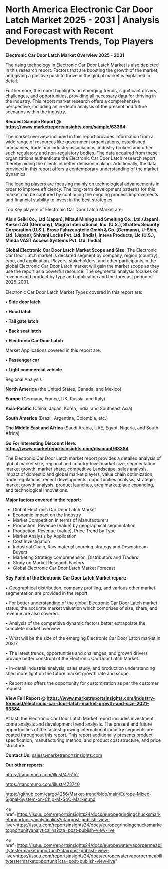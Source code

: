  # North America Electronic Car Door Latch Market 2025 - 2031 | Analysis and Forecast with Recent Developments Trends, Top Players

<Strong> Electronic Car Door Latch Market Overview 2025 - 2031</strong>

The rising technology in Electronic Car Door Latch Market is also depicted in this research report. Factors that are boosting the growth of the market, and giving a positive push to thrive in the global market is explained in detail.

Furthermore, the report highlights on emerging trends, significant drivers, challenges, and opportunities, providing all necessary data for thriving in the industry. This report market research offers a comprehensive perspective, including an in-depth analysis of the present and future scenarios within the industry.

<strong>Request Sample Report @ <a href=https://www.marketreportsinsights.com/sample/63384>https://www.marketreportsinsights.com/sample/63384</a></strong>

The market overview included in this report provides information from a wide range of resources like government organizations, established companies, trade and industry associations, industry brokers and other such regulatory and non-regulatory bodies. The data acquired from these organizations authenticate the Electronic Car Door Latch research report, thereby aiding the clients in better decision making. Additionally, the data provided in this report offers a contemporary understanding of the market dynamics.

The leading players are focusing mainly on technological advancements in order to improve efficiency. The long-term development patterns for this market can be captured by continuing the ongoing process improvements and financial stability to invest in the best strategies.

Top Key players of Electronic Car Door Latch Market are:

<strong>Aisin Seiki Co., Ltd (Japan), Mitsui Mining and Smelting Co., Ltd.(Japan), Kiekert AG (Germany), Magna International, Inc. (U.S.), Strattec Security Corporation (U.S.), Brose Fahrzeugteile Gmbh & Co. (Germany), U-Shin, Ltd. (Japan), Shivani Locks Pvt. Ltd. (India), Inteva Products, Llc (U.S.), Minda VAST Access Systems Pvt. Ltd. (India)</strong>

<strong><b>Global Electronic Car Door Latch Market Scope and Size:</b></strong>
The Electronic Car Door Latch market is declared segment by company, region (country), type, and application. Players, stakeholders, and other participants in the global Electronic Car Door Latch market will gain the market scope as they use the report as a powerful resource. The segmental analysis focuses on revenue and product by type and application and the forecast period of 2025-2031.

Electronic Car Door Latch Market Types covered in this report are:

<strong>• Side door latch

• Hood latch

• Tail gate latch

• Back seat latch

• Electronic Car Door Latch</strong>

Market Applications covered in this report are:

<strong>• Passenger car

• Light commercial vehicle</strong> 

Regional Analysis

<strong>North America</strong> (the United States, Canada, and Mexico)

<strong>Europe</strong> (Germany, France, UK, Russia, and Italy)

<strong>Asia-Pacific</strong> (China, Japan, Korea, India, and Southeast Asia)

<strong>South America</strong> (Brazil, Argentina, Colombia, etc.)

<strong>The Middle East and Africa</strong> (Saudi Arabia, UAE, Egypt, Nigeria, and South Africa)

<strong>Go For Interesting Discount Here: <a href=https://www.marketreportsinsights.com/discount/63384>https://www.marketreportsinsights.com/discount/63384</a></strong>

The Electronic Car Door Latch market report provides a detailed analysis of global market size, regional and country-level market size, segmentation market growth, market share, competitive Landscape, sales analysis, impact of domestic and global market players, value chain optimization, trade regulations, recent developments, opportunities analysis, strategic market growth analysis, product launches, area marketplace expanding, and technological innovations.

<strong><b>Major factors covered in the report:</b></strong>
<ul>
  <li>Global Electronic Car Door Latch Market </li>
  <li>Economic Impact on the Industry</li>
  <li>Market Competition in terms of Manufacturers</li>
  <li>Production, Revenue (Value) by geographical segmentation</li>
  <li>Production, Revenue (Value), Price Trend by Type</li>
  <li>Market Analysis by Application</li>
  <li>Cost Investigation</li>
  <li>Industrial Chain, Raw material sourcing strategy and Downstream Buyers</li>
  <li>Marketing Strategy comprehension, Distributors and Traders</li>
  <li>Study on Market Research Factors</li>
  <li>Global Electronic Car Door Latch Market Forecast</li>
</ul>

<strong><b>Key Point of the Electronic Car Door Latch Market report:</b></strong>

• Geographical distribution, company profiling, and various other market segmentation are provided in the report.

• For better understanding of the global Electronic Car Door Latch market status, the accurate market valuation which comprises of size, share, and revenue are also covered.

• Analysis of the competitive dynamic factors better extrapolate the complete market overview

• What will be the size of the emerging Electronic Car Door Latch market in 2031?

• The latest trends, opportunities and challenges, and growth drivers provide better construal of the Electronic Car Door Latch Market.

• In-detail industrial analysis, sales study, and production understanding shed more light on the future market growth rate and scope.

• Report also offers the opportunity for customization as per the customer request.

<strong><b>View Full Report @ <a href=https://www.marketreportsinsights.com/industry-forecast/electronic-car-door-latch-market-growth-and-size-2021-63384>https://www.marketreportsinsights.com/industry-forecast/electronic-car-door-latch-market-growth-and-size-2021-63384</a></b></strong>


At last, the Electronic Car Door Latch Market report includes investment come analysis and development trend analysis. The present and future opportunities of the fastest growing international industry segments are coated throughout this report. This report additionally presents product specification, manufacturing method, and product cost structure, and price structure.

<strong>Contact Us:</strong>
sales@marketreportsinsights.com

<strong>Our other reports:</strong>

<a href=https://tanomuno.com/illust/475152>https://tanomuno.com/illust/475152</a>

<a href=https://tanomuno.com/illust/473740>https://tanomuno.com/illust/473740</a>

<a href=https://github.com/cargo4256/Market-trend/blob/main/Europe-Mixed-Signal-System-on-Chip-MxSoC-Market.md>https://github.com/cargo4256/Market-trend/blob/main/Europe-Mixed-Signal-System-on-Chip-MxSoC-Market.md</a>

<a href=https://issuu.com/reportsinsights24/docs/europegrindingchucksmarketopportunityanalyticalins?cta=post-publish-view-live>https://issuu.com/reportsinsights24/docs/europegrindingchucksmarketopportunityanalyticalins?cta=post-publish-view-live</a>

<a href=https://issuu.com/reportsinsights24/docs/europewatervaporpermeabilitytestermarketopportunit?cta=post-publish-view-live>https://issuu.com/reportsinsights24/docs/europewatervaporpermeabilitytestermarketopportunit?cta=post-publish-view-live</a>"

